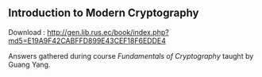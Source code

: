 ## Introduction to Modern Cryptography

Download : http://gen.lib.rus.ec/book/index.php?md5=E19A9F42CABFFD899E43CEF18F6EDDE4

Answers gathered during course *Fundamentals of Cryptography* taught by Guang Yang.
